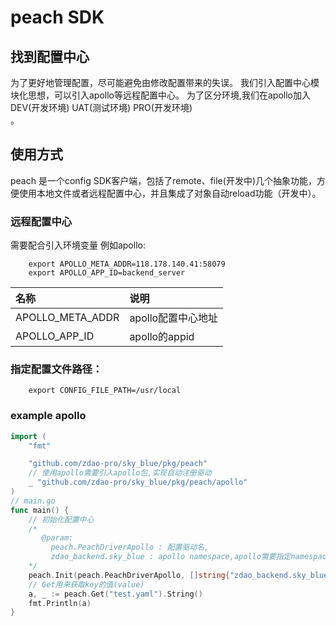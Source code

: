 # peach SDK

## 找到配置中心
为了更好地管理配置，尽可能避免由修改配置带来的失误。
我们引入配置中心模块化思想，可以引入apollo等远程配置中心。
为了区分环境,我们在apollo加入DEV(开发环境) UAT(测试环境) PRO(开发环境)  
。  
## 使用方式

peach 是一个config SDK客户端，包括了remote、file(开发中)几个抽象功能，方便使用本地文件或者远程配置中心，并且集成了对象自动reload功能（开发中）。

### 远程配置中心
需要配合引入环境变量
例如apollo:
```shell
    export APOLLO_META_ADDR=118.178.140.41:58079
    export APOLLO_APP_ID=backend_server
```  

| 名称 | 说明 |
|:------|:------|
| APOLLO_META_ADDR | apollo配置中心地址 |
| APOLLO_APP_ID | apollo的appid |

### 指定配置文件路径：
```shell
    export CONFIG_FILE_PATH=/usr/local
```

### example apollo
```go
import (
	"fmt"

    "github.com/zdao-pro/sky_blue/pkg/peach"
    // 使用apollo需要引入apollo包,实现自动注册驱动
	_ "github.com/zdao-pro/sky_blue/pkg/peach/apollo"
)
// main.go
func main() {
    // 初始化配置中心
    /*
       @param:
         peach.PeachDriverApollo : 配置驱动名,
         zdao_backend.sky_blue : apollo namespace,apollo需要指定namespace
    */
    peach.Init(peach.PeachDriverApollo, []string{"zdao_backend.sky_blue"})
    // Get用来获取key的值(value)
	a, _ := peach.Get("test.yaml").String()
	fmt.Println(a)
}
```
